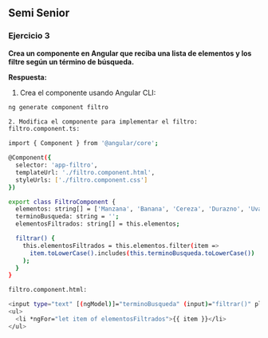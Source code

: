 ## Semi Senior

### Ejercicio 3
**Crea un componente en Angular que reciba una lista de elementos y los filtre según un término de búsqueda.**

**Respuesta:**

1. Crea el componente usando Angular CLI:

```bash
ng generate component filtro

2. Modifica el componente para implementar el filtro:
filtro.component.ts:

import { Component } from '@angular/core';

@Component({
  selector: 'app-filtro',
  templateUrl: './filtro.component.html',
  styleUrls: ['./filtro.component.css']
})

export class FiltroComponent {
  elementos: string[] = ['Manzana', 'Banana', 'Cereza', 'Durazno', 'Uva'];
  terminoBusqueda: string = '';
  elementosFiltrados: string[] = this.elementos;

  filtrar() {
    this.elementosFiltrados = this.elementos.filter(item =>
      item.toLowerCase().includes(this.terminoBusqueda.toLowerCase())
    );
  }
}

filtro.component.html:

<input type="text" [(ngModel)]="terminoBusqueda" (input)="filtrar()" placeholder="Buscar...">
<ul>
  <li *ngFor="let item of elementosFiltrados">{{ item }}</li>
</ul>